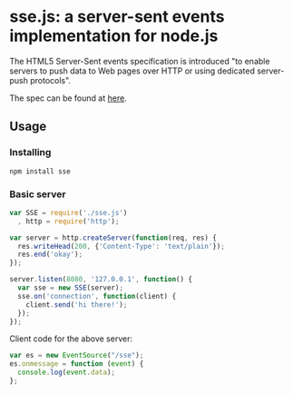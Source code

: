# sse.js: a server-sent events implementation for node.js #

The HTML5 Server-Sent events specification is introduced "to enable servers to push data to Web pages over HTTP or using dedicated server-push protocols".

The spec can be found at [here](http://dev.w3.org/html5/eventsource/).

## Usage ##

### Installing ###

`npm install sse`

### Basic server ###

```js
var SSE = require('./sse.js')
  , http = require('http');

var server = http.createServer(function(req, res) {
  res.writeHead(200, {'Content-Type': 'text/plain'});
  res.end('okay');
});

server.listen(8080, '127.0.0.1', function() {
  var sse = new SSE(server);
  sse.on('connection', function(client) {
    client.send('hi there!');
  });
});
```

Client code for the above server:
```js
var es = new EventSource("/sse");
es.onmessage = function (event) {
  console.log(event.data);
};
```
